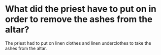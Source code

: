 # What did the priest have to put on in order to remove the ashes from the altar?

The priest had to put on linen clothes and linen underclothes to take the ashes from the altar.
